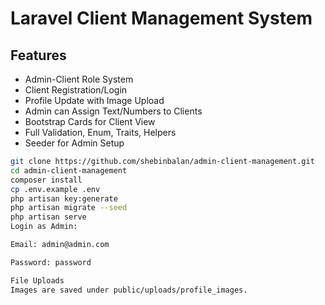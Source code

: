 # Laravel Client Management System

## Features
- Admin-Client Role System
- Client Registration/Login
- Profile Update with Image Upload
- Admin can Assign Text/Numbers to Clients
- Bootstrap Cards for Client View
- Full Validation, Enum, Traits, Helpers
- Seeder for Admin Setup



```bash
git clone https://github.com/shebinbalan/admin-client-management.git
cd admin-client-management
composer install
cp .env.example .env
php artisan key:generate
php artisan migrate --seed
php artisan serve
Login as Admin:

Email: admin@admin.com

Password: password

File Uploads
Images are saved under public/uploads/profile_images.






